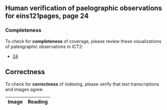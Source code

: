 

## Human verification of paelographic observations for eins121pages, page 24

###  Completeness

To check for **completeness** of coverage, please review these visualizations of paleographic observations in ICT2:

-  [24](http://www.homermultitext.org/ict2/)

## Correctness

To check for **correctness** of indexing, please verify that text transcriptions and images agree:

| Image     | Reading     |
| :------------- | :------------- |

